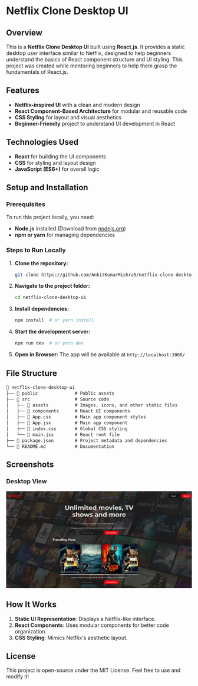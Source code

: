 # Netflix Clone Desktop UI

## Overview
This is a **Netflix Clone Desktop UI** built using **React.js**. It provides a static desktop user interface similar to Netflix, designed to help beginners understand the basics of React component structure and UI styling. This project was created while mentoring beginners to help them grasp the fundamentals of React.js.

## Features
- **Netflix-inspired UI** with a clean and modern design
- **React Component-Based Architecture** for modular and reusable code
- **CSS Styling** for layout and visual aesthetics
- **Beginner-Friendly** project to understand UI development in React

## Technologies Used
- **React** for building the UI components
- **CSS** for styling and layout design
- **JavaScript (ES6+)** for overall logic

## Setup and Installation
### Prerequisites
To run this project locally, you need:
- **Node.js** installed (Download from [nodejs.org](https://nodejs.org/))
- **npm or yarn** for managing dependencies

### Steps to Run Locally
1. **Clone the repository:**
   ```sh
   git clone https://github.com/AnkitKumarMishra5/netflix-clone-desktop-ui
   ```
2. **Navigate to the project folder:**
   ```sh
   cd netflix-clone-desktop-ui
   ```
3. **Install dependencies:**
   ```sh
   npm install  # or yarn install
   ```
4. **Start the development server:**
   ```sh
   npm run dev  # or yarn dev
   ```
5. **Open in Browser:**
   The app will be available at `http://localhost:3000/`

## File Structure
```
📂 netflix-clone-desktop-ui
├── 📄 public              # Public assets
├── 📂 src                 # Source code
│   ├── 📂 assets          # Images, icons, and other static files
│   ├── 📂 components      # React UI components
│   ├── 📄 App.css         # Main app component styles
│   ├── 📄 App.jsx         # Main app component
│   ├── 📄 index.css       # Global CSS styling
│   └── 📄 main.jsx        # React root file
├── 📄 package.json        # Project metadata and dependencies
└── 📄 README.md           # Documentation
```

## Screenshots
### Desktop View
![Netflix Clone UI](src/assets/desktop-ui.png)

## How It Works
1. **Static UI Representation**: Displays a Netflix-like interface.
2. **React Components**: Uses modular components for better code organization.
3. **CSS Styling**: Mimics Netflix's aesthetic layout.

## License
This project is open-source under the MIT License. Feel free to use and modify it!